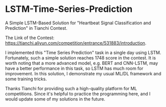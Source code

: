 # LSTM-Time-Series-Prediction
 A Simple LSTM-Based Solution for "Heartbeat Signal Classification and Prediction" in Tianchi Contest.
 
 The Link of the Contest: https://tianchi.aliyun.com/competition/entrance/531883/introduction.
 
 I implemented this "Time Series Prediction" task in a single day using LSTM. Fortunately, such a simple solution reaches 1748 score in the contest. It is worth noting that a more advanced model, e.g. BERT and CNN-LSTM, may have a better performance in this task, so LSTM has much room for improvement. In this solution, I demonstrate my usual ML/DL framework and some training tricks.
 
 Thanks Tianchi for providing such a high-quality platform for ML competitions. Since it's helpful to practice the programming here, and I would update some of my solutions in the future.
